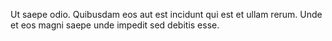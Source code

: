Ut saepe odio. Quibusdam eos aut est incidunt qui est et ullam rerum. Unde et eos magni saepe unde impedit sed debitis esse.